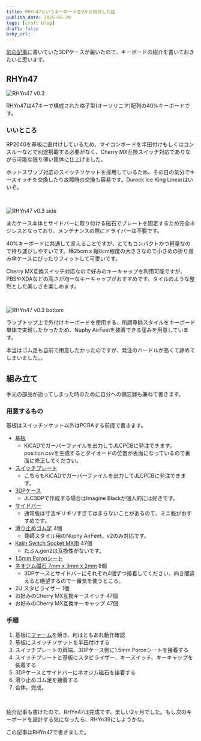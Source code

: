 ```yaml
---
title: RHYn47というキーボードを0から設計した話
publish_date: 2025-06-20
tags: [craft blog]
draft: false
bsky_url: 
---
```


[前の記事](/blog/2025-06-17_rhyn47)に書いていた3DPケースが届いたので、キーボードの紹介を書いておきたいと思います。

## RHYn47

![RHYn47 v0.3](https://d3toh8on7lf5va.cloudfront.net/rhyn47_v3.jpg)

RHYn47は47キーで構成された格子型(オーソリニア)配列の40%キーボードです。

### いいところ

RP2040を基板に直付けしているため、マイコンボードを半田付けもしくはコンスルーなどで別途搭載する必要がなく、Cherry MX互換スイッチ対応でありながら可能な限り薄い筐体に仕上げました。

ホットスワップ対応のスイッチソケットを採用しているため、その日の気分でキースイッチを交換したり故障時の交換も容易です。Durock Ice King Linearはいいぞ。

<br />

![RHYn47 v0.3 side](https://d3toh8on7lf5va.cloudfront.net/rhyn47_v03_side.jpg)

またケース本体とサイドバーに取り付ける磁石でプレートを固定するため完全ネジレスとなっており、メンテナンスの際にドライバーは不要です。

40%キーボードに共通して言えることですが、とてもコンパクトかつ軽量なので持ち運びしやすいです。横25cm x 縦8cm程度の大きさなので小さめの折り畳み傘ケースにぴったりフィットして可愛いです。

Cherry MX互換スイッチ対応なので好みのキーキャップを利用可能ですが、PBSやXDAなどの高さが均一なキーキャップがおすすめです。タイルのような整然とした美しさを楽しめます。

<br />

![RHYn47 v0.3 bottom](https://d3toh8on7lf5va.cloudfront.net/rhyn47_v03_bottom.jpg)

ラップトップ上で外付けキーボードを使用する、所謂尊師スタイルをキーボード単体で実現したかったため、Nuphy AirFeetを装着できる窪みを用意しています。

本当はゴム足も自前で用意したかったのですが、発注のハードルが高くて諦めてしまいました。。

## 組み立て

手元の部品が逝ってしまった時のために自分への備忘録も兼ねて書きます。

### 用意するもの

基板はスイッチソケット以外はPCBAする前提で書きます。

- [基板](https://github.com/ryoo14/rhyn47/tree/main/pcb/PCB_RP2040_Direct)
  - KiCADでガーバーファイルを出力してJLCPCBに発注できます。position.csvを生成するとダイオードの位置が表面になっているので裏面に修正してください。
- [スイッチプレート](https://github.com/ryoo14/rhyn47/tree/main/plate/3dp_case/switch_plate)
  - こちらもKiCADでガーバーファイルを出力してJLCPCBに発注できます。
- [3DPケース](https://github.com/ryoo14/rhyn47/blob/main/case/rhyn47_direct_case.step)
  - JLC3DPで作成する場合はImagine Blackが個人的には好きです。
- [サイドバー](https://github.com/ryoo14/rhyn47/blob/main/case/rhyn47_sidebar_mini.step)
  - 通常版は寸法ギリギリすぎてはまらないことがあるので、ミニ版がおすすめです。
- [滑り止めゴム足](https://sanyollc.com/products/滑り止め-ゴム足?variant=43845140250761) 4個
  - 尊師スタイル用のNuphy AirFeet。v2のみ対応です。
- [Kalih Switch Socket MX用](https://shop.yushakobo.jp/products/a01ps) 47個
  - たぶんgen2は互換性がないです。
- [1.5mm Poronシート](https://amzn.asia/d/8DMyhAc)
- [ネオジム磁石 7mm x 3mm x 2mm](https://www.e-sangyo.jp/neo/s/item/neo-7X3X2.html) 8個
  - 3DPケースとサイドバーにそれぞれ4個ずつ接着してください。向き間違えると絶望するので一番気を使うところ。
- 2U スタビライザー 1個
- お好みのCherry MX互換キースイッチ 47個
- お好みのCherry MX互換キーキャップ 47個

### 手順

1. 基板に[ファーム](https://github.com/ryoo14/rhyn47/tree/main/firmware/qmk/v0_3)を焼き、何はともあれ動作確認
2. 基板にスイッチソケットを半田付けする
3. スイッチプレートの両端、3DPケース側に1.5mm Poronシートを接着する
4. スイッチプレートと基板にスタビライザー、キースイッチ、キーキャップを装着する
5. 3DPケースとサイドバーにネオジム磁石を接着する
6. 滑り止めゴム足を接着する
7. 合体。完成。

<br />

紹介記事も書けたので、RHYn47は完成です。楽しい2ヶ月でした。もし次のキーボードを設計する気になったら、RHYn39にしようかな。

この記事はRHYn47で書きました。
